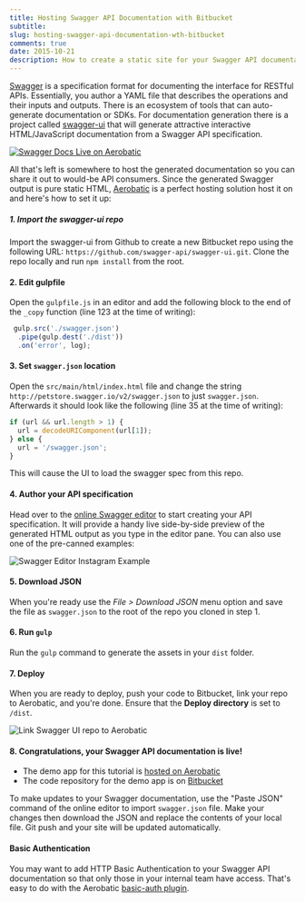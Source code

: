 ```yaml
---
title: Hosting Swagger API Documentation with Bitbucket
subtitle:
slug: hosting-swagger-api-documentation-wth-bitbucket
comments: true
date: 2015-10-21
description: How to create a static site for your Swagger API documentation and host it on Bitbucket and Aerobatic
---
```


[Swagger](http://swagger.io/) is a specification format for documenting the interface for RESTful APIs. Essentially, you author a YAML file that describes the operations and their inputs and outputs. There is an ecosystem of tools that can auto-generate documentation or SDKs. For documentation generation there is a project called [swagger-ui](http://swagger.io/) that will generate attractive interactive HTML/JavaScript documentation from a Swagger API specification.

<a href="http://swagger-ui.aerobatic.io/"><img class="img-responsive marketing-feature-showcase--screenshot" src="//www.aerobatic.com/media/blog/swagger/swagger-aerobatic.png" alt="Swagger Docs Live on Aerobatic" ></a>

All that's left is somewhere to host the generated documentation so you can share it out to would-be API consumers. Since the generated Swagger output is pure static HTML, [Aerobatic](/) is a perfect hosting solution host it on and here's how to set it up:


##### 1. Import the swagger-ui repo

Import the swagger-ui from Github to create a new Bitbucket repo using the following URL: `https://github.com/swagger-api/swagger-ui.git`. Clone the repo locally and run `npm install` from the root.

#### 2. Edit gulpfile
Open the `gulpfile.js` in an editor and add the following block to the end of the `_copy` function (line 123 at the time of writing):

~~~js
 gulp.src('./swagger.json')
  .pipe(gulp.dest('./dist'))
  .on('error', log);
~~~

#### 3. Set `swagger.json` location
Open the `src/main/html/index.html` file and change the string `http://petstore.swagger.io/v2/swagger.json` to just `swagger.json`. Afterwards it should look like the following (line 35 at the time of writing):

~~~js
if (url && url.length > 1) {
  url = decodeURIComponent(url[1]);
} else {
  url = '/swagger.json';
}
~~~

This will cause the UI to load the swagger spec from this repo.

#### 4. Author your API specification
Head over to the [online Swagger editor](http://editor.swagger.io) to start creating your API specification. It will provide a handy live side-by-side preview of the generated HTML output as you type in the editor pane. You can also use one of the pre-canned examples:

<img class="screenshot" src="//www.aerobatic.com/media/blog/swagger/swagger-instagram.png" alt="Swagger Editor Instagram Example" >

#### 5. Download JSON
When you're ready use the *File > Download JSON* menu option and save the file as `swagger.json` to the root of the repo you cloned in step 1.

#### 6. Run `gulp`
Run the `gulp` command to generate the assets in your `dist` folder.

#### 7. Deploy
When you are ready to deploy, push your code to Bitbucket, link your repo to Aerobatic, and you're done. Ensure that the __Deploy directory__ is set to `/dist`.

<img class="screenshot" src="//www.aerobatic.com/media/blog/swagger/link-repo.png" alt="Link Swagger UI repo to Aerobatic" >

#### 8. Congratulations, your Swagger API documentation is live!

* The demo app for this tutorial is [hosted on Aerobatic](http://swagger-ui.aerobatic.io/)
* The code repository for the demo app is on [Bitbucket](https://bitbucket.org/aerobatic/swagger-ui/src)

To make updates to your Swagger documentation, use the "Paste JSON" command of the online editor to import `swagger.json` file. Make your changes then download the JSON and replace the contents of your local file. Git push and your site will be updated automatically.

#### Basic Authentication
You may want to add HTTP Basic Authentication to your Swagger API documentation so that only those in your internal team have access. That's easy to do with the Aerobatic [basic-auth plugin](/docs/http-basic-authentication).

